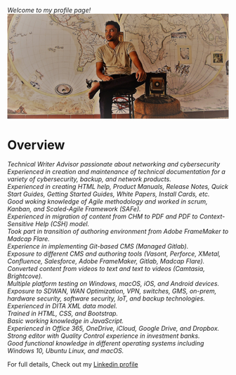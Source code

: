_Welcome to my profile page!_
![Banner](https://github.com/ashokchandru/ashokchandru.github.io/blob/main/banner.jpg)

# Overview
_Technical Writer Advisor passionate about networking and cybersecurity
Experienced in creation and maintenance of technical documentation for a variety of cybersecurity, backup, and network products.\
Experienced in creating HTML help, Product Manuals, Release Notes, Quick Start Guides, Getting Started Guides, White Papers, Install Cards, etc.\
Good woking knowledge of Agile methodology and worked in scrum, Kanban, and Scaled-Agile Framework (SAFe).\
Experienced in migration of content from CHM to PDF and PDF to Context-Sensitive Help (CSH) model.\
Took part in transition of authoring environment from Adobe FrameMaker to Madcap Flare.\
Experience in implementing Git-based CMS (Managed Gitlab).\
Exposure to different CMS and authoring tools (Vasont, Perforce, XMetal, Confluence, Salesforce, Adobe FrameMaker, Gitlab, Madcap Flare).\
Converted content from videos to text and text to videos (Camtasia, Brightcove).\
Multiple platform testing on Windows, macOS, iOS, and Android devices.\
Exposure to SDWAN, WAN Optimization, VPN, switches, GMS, on-prem, hardware security, software security, IoT, and backup technologies.\
Experienced in DITA XML data model.\
Trained in HTML, CSS, and Bootstrap.\
Basic working knowledge in JavaScript.\
Experienced in Office 365, OneDrive, iCloud, Google Drive, and Dropbox.\
Strong editor with Quality Control experience in investment banks.\
Good functional knowledge in different operating systems including Windows 10, Ubuntu Linux, and macOS._

For full details, Check out my [Linkedin profile](https://www.linkedin.com/in/ashokchandru/)
